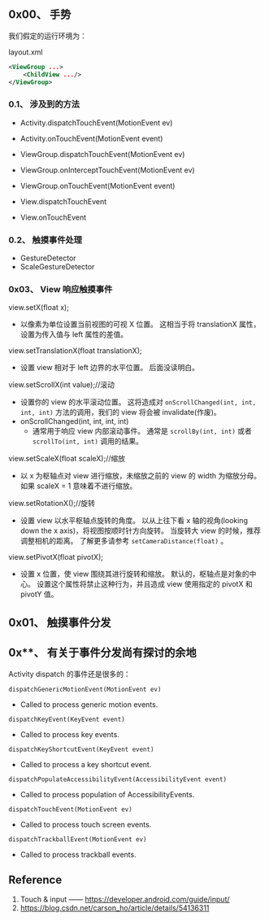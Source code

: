 
## 0x00、 手势

我们假定的运行环境为：

layout.xml
```xml
<ViewGroup ...>
    <ChildView .../>
</ViewGroup>
```

### 0.1、 涉及到的方法
- Activity.dispatchTouchEvent(MotionEvent ev)
- Activity.onTouchEvent(MotionEvent event)

- ViewGroup.dispatchTouchEvent(MotionEvent ev)
- ViewGroup.onInterceptTouchEvent(MotionEvent ev)
- ViewGroup.onTouchEvent(MotionEvent event)

- View.dispatchTouchEvent
- View.onTouchEvent

### 0.2、 触摸事件处理
- GestureDetector
- ScaleGestureDetector

### 0x03、 View 响应触摸事件
view.setX(float x);
-   以像素为单位设置当前视图的可视 X 位置。
    这相当于将 translationX 属性，设置为传入值与 left 属性的差值。

view.setTranslationX(float translationX);
-   设置 view 相对于 left 边界的水平位置。
    后面没读明白。

view.setScrollX(int value);//滚动
-   设置你的 view 的水平滚动位置。
    这将造成对 `onScrollChanged(int, int, int, int)` 方法的调用，我们的 view 将会被 invalidate(作废)。
-   onScrollChanged(int, int, int, int)
    -   通常用于响应 view 内部滚动事件。
        通常是 `scrollBy(int, int)` 或者 `scrollTo(int, int)` 调用的结果。

view.setScaleX(float scaleX);//缩放
-   以 x 为枢轴点对 view 进行缩放，未缩放之前的 view 的 width 为缩放分母。
    如果 scaleX = 1 意味着不进行缩放。

view.setRotationX();//旋转
-   设置 view 以水平枢轴点旋转的角度。
    以从上往下看 x 轴的视角(looking down the x axis)，将视图按顺时针方向旋转。
    当旋转大 view 的时候，推荐调整相机的距离。
    了解更多请参考 `setCameraDistance(float)` 。

view.setPivotX(float pivotX);
-   设置 x 位置，使 view 围绕其进行旋转和缩放。
    默认的，枢轴点是对象的中心。
    设置这个属性将禁止这种行为，并且造成 view 使用指定的 pivotX 和 pivotY 值。

## 0x01、 触摸事件分发






## 0x**、 有关于事件分发尚有探讨的余地
Activity  dispatch 的事件还是很多的：

`dispatchGenericMotionEvent(MotionEvent ev)`
- Called to process generic motion events.

`dispatchKeyEvent(KeyEvent event)`
- Called to process key events.

`dispatchKeyShortcutEvent(KeyEvent event)`
- Called to process a key shortcut event.

`dispatchPopulateAccessibilityEvent(AccessibilityEvent event)`
- Called to process population of AccessibilityEvents.

`dispatchTouchEvent(MotionEvent ev)`
- Called to process touch screen events.

`dispatchTrackballEvent(MotionEvent ev)`
- Called to process trackball events.

## Reference
1. Touch & input —— https://developer.android.com/guide/input/
2. https://blog.csdn.net/carson_ho/article/details/54136311